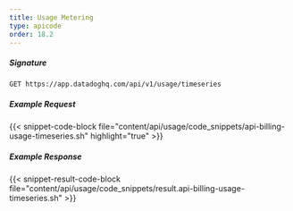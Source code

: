 ```yaml
---
title: Usage Metering
type: apicode
order: 18.2
---
```


##### Signature
`GET https://app.datadoghq.com/api/v1/usage/timeseries`
##### Example Request
{{< snippet-code-block file="content/api/usage/code_snippets/api-billing-usage-timeseries.sh" highlight="true" >}}
##### Example Response
{{< snippet-result-code-block file="content/api/usage/code_snippets/result.api-billing-usage-timeseries.sh" >}}